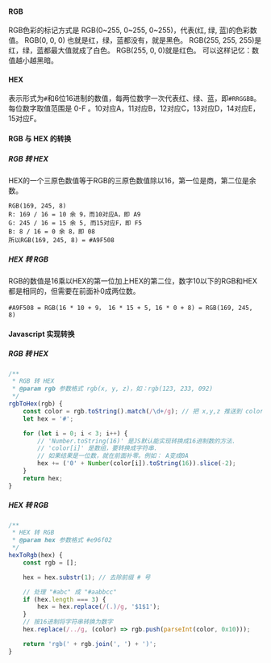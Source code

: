 #### RGB
RGB色彩的标记方式是 RGB(0~255, 0~255, 0~255)，代表(红, 绿, 蓝)的色彩数值。
RGB(0, 0, 0) 也就是红，绿，蓝都没有，就是黑色。
RGB(255, 255, 255)是红，绿，蓝都最大值就成了白色。
RGB(255, 0, 0)就是红色。
可以这样记忆：数值越小越黑暗。

#### HEX
表示形式为`#`和6位16进制的数值，每两位数字一次代表红、绿、蓝，即`#RRGGBB`。每位数字取值范围是 0-F 。10对应A，11对应B，12对应C，13对应D，14对应E，15对应F。

#### RGB 与 HEX 的转换
##### RGB 转 HEX
HEX的一个三原色数值等于RGB的三原色数值除以16，第一位是商，第二位是余数。
```
RGB(169, 245, 8)
R: 169 / 16 = 10 余 9，而10对应A，即 A9
G: 245 / 16 = 15 余 5, 而15对应F，即 F5
B: 8 / 16 = 0 余 8，即 08
所以RGB(169, 245, 8) = #A9F508
```

##### HEX 转 RGB
RGB的数值是16乘以HEX的第一位加上HEX的第二位，数字10以下的RGB和HEX都是相同的，但需要在前面补0成两位数。
```
#A9F508 = RGB(16 * 10 + 9， 16 * 15 + 5, 16 * 0 + 8) = RGB(169, 245, 8)
```

#### Javascript 实现转换
##### RGB 转 HEX
```javascript
/**  
 * RGB 转 HEX  
 * @param rgb 参数格式 rgb(x, y, z)，如：rgb(123, 233, 092)  
 */
rgbToHex(rgb) {  
	const color = rgb.toString().match(/\d+/g); // 把 x,y,z 推送到 color 数组里  
	let hex = '#';  

	for (let i = 0; i < 3; i++) {  
		// 'Number.toString(16)' 是JS默认能实现转换成16进制数的方法.  
		// 'color[i]' 是数组，要转换成字符串.  
		// 如果结果是一位数，就在前面补零。例如： A变成0A  
		hex += ('0' + Number(color[i]).toString(16)).slice(-2);  
	}  
	return hex;  
}
```

##### HEX 转 RGB
```javascript
/**  
 * HEX 转 RGB  
 * @param hex 参数格式 #e96f02
 */
hexToRgb(hex) {  
	const rgb = [];  

	hex = hex.substr(1); // 去除前缀 # 号  

	// 处理 "#abc" 成 "#aabbcc"
	if (hex.length === 3) {
		hex = hex.replace(/(.)/g, '$1$1');  
	}  
	// 按16进制将字符串转换为数字  
	hex.replace(/../g, (color) => rgb.push(parseInt(color, 0x10)));  

	return 'rgb(' + rgb.join(', ') + ')';  
}
```
